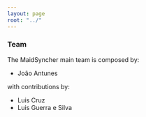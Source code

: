 ```yaml
---
layout: page
root: "../"
---
```


### Team

The MaidSyncher main team is composed by:

* João Antunes

with contributions by:

 * Luis Cruz
 * Luis Guerra e Silva 